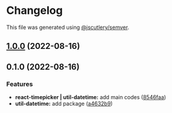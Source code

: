 # Changelog

This file was generated using [@jscutlery/semver](https://github.com/jscutlery/semver).

## [1.0.0](https://gitlab.migoinc.com/migotv/paintbox/compare/util-datetime@0.1.0...util-datetime@1.0.0) (2022-08-16)

## 0.1.0 (2022-08-16)


### Features

* **react-timepicker | util-datetime:** add main codes ([8546faa](https://gitlab.migoinc.com/migotv/paintbox/commit/8546faa1d5e3148f1ff926167c9e34cf50f9772f))
* **util-datetime:** add package ([a4632b9](https://gitlab.migoinc.com/migotv/paintbox/commit/a4632b93b4a0a15d59b53131752df3297140ed2a))
